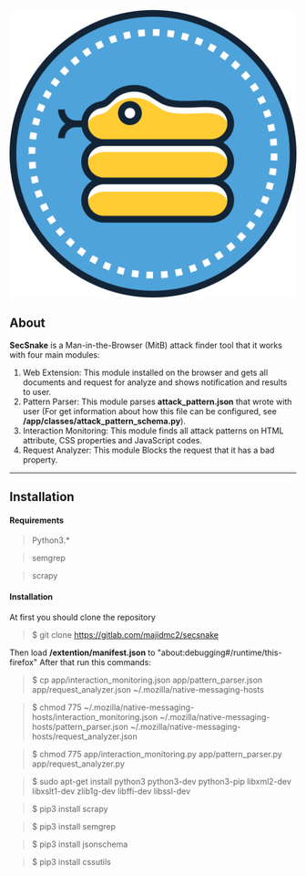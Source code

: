 ![](extention/icons/secsnake.png)                    

## About
**SecSnake** is a Man-in-the-Browser (MitB) attack finder tool that it works with four main modules:
1. Web Extension: This module installed on the browser and gets all documents and request for analyze and shows notification and results to user.
2. Pattern Parser: This module parses **attack_pattern.json** that wrote with user (For get information about how this file can be configured, see **/app/classes/attack_pattern_schema.py**).
3. Interaction Monitoring: This module finds all attack patterns on HTML attribute, CSS properties and JavaScript codes.
4. Request Analyzer: This module Blocks the request that it has a bad property. 

----
## Installation
#### Requirements
> Python3.*

> semgrep

> scrapy


#### Installation
At first you should clone the repository
> $ git clone https://gitlab.com/majidmc2/secsnake

Then load **/extention/manifest.json**  to "about:debugging#/runtime/this-firefox"
After that run this commands:
> $ cp app/interaction_monitoring.json app/pattern_parser.json app/request_analyzer.json ~/.mozilla/native-messaging-hosts
 
> $ chmod 775 ~/.mozilla/native-messaging-hosts/interaction_monitoring.json ~/.mozilla/native-messaging-hosts/pattern_parser.json ~/.mozilla/native-messaging-hosts/request_analyzer.json

> $ chmod 775 app/interaction_monitoring.py app/pattern_parser.py app/request_analyzer.py

> $ sudo apt-get install python3 python3-dev python3-pip libxml2-dev libxslt1-dev zlib1g-dev libffi-dev libssl-dev

> $ pip3 install scrapy

> $ pip3 install semgrep

> $ pip3 install jsonschema

> $ pip3 install cssutils
